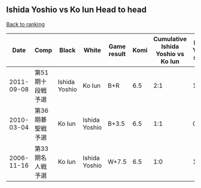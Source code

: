 ## Ishida Yoshio vs Ko Iun Head to head

[Back to ranking](../../index.md)




| **Date** | **Comp** | **Black** | **White** | **Game result** | **Komi** | **Cumulative Ishida Yoshio vs Ko Iun** | **Ishida Yoshio streak** | **Ko Iun streak** | 
| --- | --- | --- | --- | --- | --- | --- | --- | --- |
| 2011-09-08 | 第51期十段戦予選 | Ishida Yoshio | Ko Iun | B+R | 6.5 | 2:1 | 1 | 0 | 
| 2010-03-04 | 第36期碁聖戦予選 | Ko Iun | Ishida Yoshio | B+3.5 | 6.5 | 1:1 | 0 | 1 | 
| 2006-11-16 | 第33期名人戦予選 | Ko Iun | Ishida Yoshio | W+7.5 | 6.5 | 1:0 | 1 | 0 |




